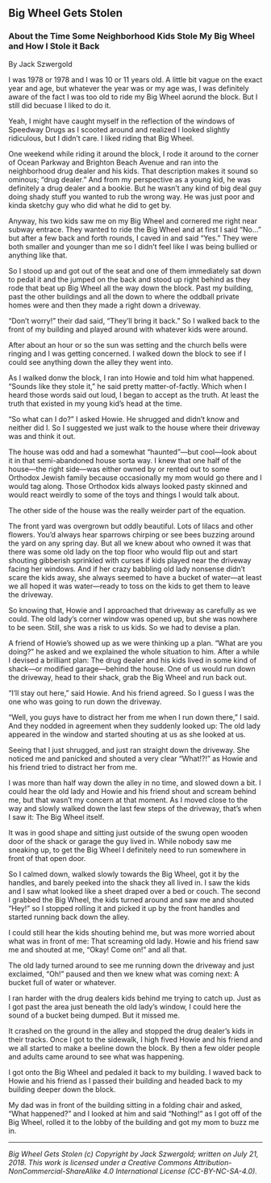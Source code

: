 ## Big Wheel Gets Stolen
### About the Time Some Neighborhood Kids Stole My Big Wheel and How I Stole it Back

By Jack Szwergold

I was 1978 or 1978 and I was 10 or 11 years old. A little bit vague on the exact year and age, but whatever the year was or my age was, I was definitely aware of the fact I was too old to ride my Big Wheel aorund the block. But I still did becuase I liked to do it.

Yeah, I might have caught myself in the reflection of the windows of Speedway Drugs as I scooted around and realized I looked slightly ridiculous, but I didn’t care. I liked riding that Big Wheel.

One weekend while riding it around the block, I rode it around to the corner of Ocean Parkway and Brighton Beach Avenue and ran into the neighborhood drug dealer and his kids. That description makes it sound so ominous; “drug dealer.” And from my perspective as a young kid, he was definitely a drug dealer and a bookie. But he wasn’t any kind of big deal guy doing shady stuff you wanted to rub the wrong way. He was just poor and kinda sketchy guy who did what he did to get by.

Anyway, his two kids saw me on my Big Wheel and cornered me right near subway entrace. They wanted to ride the Big Wheel and at first I said “No…” but after a few back and forth rounds, I caved in and said “Yes.” They were both smaller and younger than me so I didn’t feel like I was being bullied or anything like that.

So I stood up and got out of the seat and one of them immediately sat down to pedal it and the jumped on the back and stood up right behind as they rode that beat up Big Wheel all the way down the block. Past my building, past the other buildings and all the down to where the oddball private homes were and then they made a right down a driveway.

“Don’t worry!” their dad said, “They’ll bring it back.” So I walked back to the front of my building and played around with whatever kids were around.

After about an hour or so the sun was setting and the church bells were ringing and I was getting concerned. I walked down the block to see if I could see anything down the alley they went into.

As I walked donw the block, I ran into Howie and told him what happened. “Sounds like they stole it,” he said pretty matter-of-factly. Which when I heard those words said out loud, I began to accept as the truth. At least the truth that existed in my young kid’s head at the time.

“So what can I do?” I asked Howie. He shrugged and didn’t know and neither did I. So I suggested we just walk to the house where their driveway was and think it out.

The house was odd and had a somewhat “haunted”—but cool—look about it in that semi-abandoned house sorta way. I knew that one half of the house—the right side—was either owned by or rented out to some Orthodox Jewish family because occasionally my mom would go there and I would tag along. Those Orthodox kids always looked pasty skinned and would react weirdly to some of the toys and things I would talk about.

The other side of the house was the really weirder part of the equation.

The front yard was overgrown but oddly beautiful. Lots of lilacs and other flowers. You’d always hear sparrows chirping or see bees buzzing around the yard on any spring day. But all we knew about who owned it was that there was some old lady on the top floor who would flip out and start shouting gibberish sprinkled with curses if kids played near the driveway facing her windows. And if her crazy babbling old lady nonsense didn’t scare the kids away, she always seemed to have a bucket of water—at least we all hoped it was water—ready to toss on the kids to get them to leave the driveway.

So knowing that, Howie and I approached that driveway as carefully as we could. The old lady’s corner window was opened up, but she was nowhere to be seen. Still, she was a risk to us kids. So we had to devise a plan.

A friend of Howie’s showed up as we were thinking up a plan. “What are you doing?” he asked and we explained the whole situation to him. After a while I devised a brilliant plan: The drug dealer and his kids lived in some kind of shack—or modified garage—behind the house. One of us would run down the driveway, head to their shack, grab the Big Wheel and run back out.

“I’ll stay out here,” said Howie. And his friend agreed. So I guess I was the one who was going to run down the driveway.

“Well, you guys have to distract her from me when I run down there,” I said. And they nodded in agreement when they suddenly looked up: The old lady appeared in the window and started shouting at us as she looked at us.

Seeing that I just shrugged, and just ran straight down the driveway. She noticed me and panicked and shouted a very clear “What!?!” as Howie and his friend tried to distract her from me.

I was more than half way down the alley in no time, and slowed down a bit. I could hear the old lady and Howie and his friend shout and scream behind me, but that wasn’t my concern at that moment. As I moved close to the way and slowly walked down the last few steps of the driveway, that’s when I saw it: The Big Wheel itself.

It was in good shape and sitting just outside of the swung open wooden door of the shack or garage the guy lived in. While nobody saw me sneaking up, to get the Big Wheel I definitely need to run somewhere in front of that open door.

So I calmed down, walked slowly towards the Big Wheel, got it by the handles, and barely peeked into the shack they all lived in. I saw the kids and I saw what looked like a sheet draped over a bed or couch. The second I grabbed the Big Wheel, the kids turned around and saw me and shouted “Hey!” so I stopped rolling it and picked it up by the front handles and started running back down the alley.

I could still hear the kids shouting behind me, but was more worried about what was in front of me: That screaming old lady. Howie and his friend saw me and shouted at me, “Okay! Come on!” and all that.

The old lady turned around to see me running down the driveway and just exclaimed, “Oh!” paused and then we knew what was coming next: A bucket full of water or whatever.

I ran harder with the drug dealers kids behind me trying to catch up. Just as I got past the area just beneath the old lady’s window, I could here the sound of a bucket being dumped. But it missed me.

It crashed on the ground in the alley and stopped the drug dealer’s kids in their tracks. Once I got to the sidewalk, I high fived Howie and his friend and we all started to make a beeline down the block. By then a few older people and adults came around to see what was happening.

I got onto the Big Wheel and pedaled it back to my building. I waved back to Howie and his friend as I passed their building and headed back to my building deeper down the block.

My dad was in front of the building sitting in a folding chair and asked, “What happened?” and I looked at him and said “Nothing!” as I got off of the Big Wheel, rolled it to the lobby of the building and got my mom to buzz me in.

***

*Big Wheel Gets Stolen (c) Copyright by Jack Szwergold; written on July 21, 2018. This work is licensed under a Creative Commons Attribution-NonCommercial-ShareAlike 4.0 International License (CC-BY-NC-SA-4.0).*